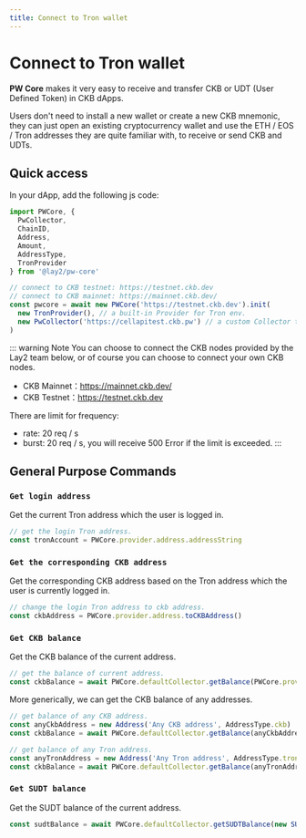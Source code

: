 ```yaml
---
title: Connect to Tron wallet
---
```


# Connect to Tron wallet

**PW Core** makes it very easy to receive and transfer CKB or UDT (User Defined Token) in CKB dApps.

Users don't need to install a new wallet or create a new CKB mnemonic, they can just open an existing cryptocurrency wallet and use the ETH / EOS / Tron addresses they are quite familiar with, to receive or send CKB and UDTs.


## Quick access

In your dApp, add the following js code:

``` js
import PWCore, {
  PwCollector,
  ChainID,
  Address,
  Amount,
  AddressType,
  TronProvider
} from '@lay2/pw-core'

// connect to CKB testnet: https://testnet.ckb.dev
// connect to CKB mainnet: https://mainnet.ckb.dev/
const pwcore = await new PWCore('https://testnet.ckb.dev').init(
  new TronProvider(), // a built-in Provider for Tron env.
  new PwCollector('https://cellapitest.ckb.pw') // a custom Collector to retrive cells from cache server.
)
```

::: warning Note
You can choose to connect the CKB nodes provided by the Lay2 team below, or of course you can choose to connect your own CKB nodes.
* CKB Mainnet：https://mainnet.ckb.dev/
* CKB Testnet：https://testnet.ckb.dev

There are limit for frequency:
* rate: 20 req / s
* burst: 20 req / s, you will receive 500 Error if the limit is exceeded.
:::

## General Purpose Commands

### `Get login address`
Get the current Tron address which the user is logged in.
``` js
// get the login Tron address.
const tronAccount = PWCore.provider.address.addressString
```

### `Get the corresponding CKB address`
Get the corresponding CKB address based on the Tron address which the user is currently logged in.
``` js
// change the login Tron address to ckb address.
const ckbAddress = PWCore.provider.address.toCKBAddress()
```

### `Get CKB balance`
Get the CKB balance of the current address.
``` js
// get the balance of current address.
const ckbBalance = await PWCore.defaultCollector.getBalance(PWCore.provider.address)
```

More generically, we can get the CKB balance of any addresses.
``` js
// get balance of any CKB address.
const anyCkbAddress = new Address('Any CKB address', AddressType.ckb)
const ckbBalance = await PWCore.defaultCollector.getBalance(anyCkbAddress)

// get balance of any Tron address.
const anyTronAddress = new Address('Any Tron address', AddressType.tron)
const ckbBalance = await PWCore.defaultCollector.getBalance(anyTronAddress)
```

### `Get SUDT balance`
Get the SUDT balance of the current address.
``` js
const sudtBalance = await PWCore.defaultCollector.getSUDTBalance(new SUDT(SUDT_ISSURER_LOCKHASH), PWCore.provider.address);
```